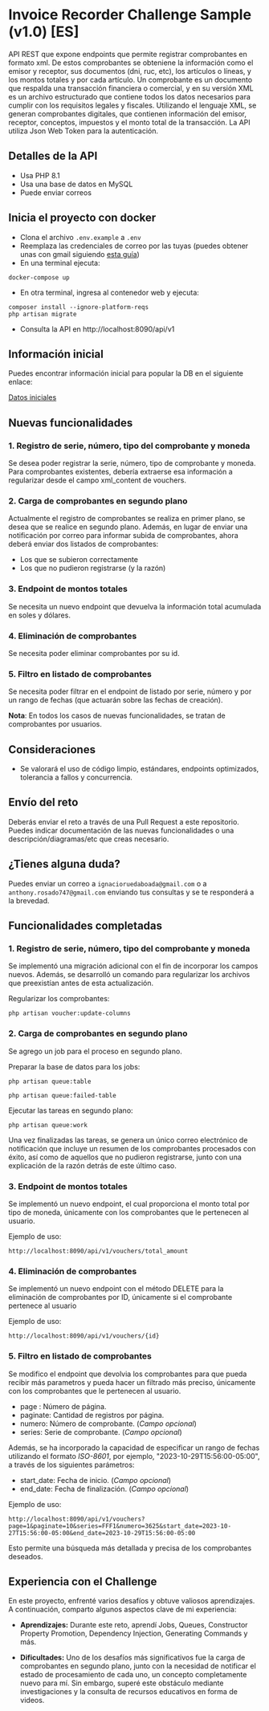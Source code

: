 # Invoice Recorder Challenge Sample (v1.0) [ES]

API REST que expone endpoints que permite registrar comprobantes en formato xml.
De estos comprobantes se obteniene la información como el emisor y receptor, sus documentos (dni, ruc, etc), los artículos o líneas, y los montos totales y por cada artículo.
Un comprobante es un documento que respalda una transacción financiera o comercial, y en su versión XML es un archivo estructurado que contiene todos los datos necesarios para cumplir con los requisitos legales y fiscales.
Utilizando el lenguaje XML, se generan comprobantes digitales, que contienen información del emisor, receptor, conceptos, impuestos y el monto total de la transacción.
La API utiliza Json Web Token para la autenticación.

## Detalles de la API

-   Usa PHP 8.1
-   Usa una base de datos en MySQL
-   Puede enviar correos

## Inicia el proyecto con docker

-   Clona el archivo `.env.example` a `.env`
-   Reemplaza las credenciales de correo por las tuyas (puedes obtener unas con gmail siguiendo [esta guía](https://programacionymas.com/blog/como-enviar-mails-correos-desde-laravel#:~:text=Para%20dar%20la%20orden%20a,su%20orden%20ha%20sido%20enviada.))
-   En una terminal ejecuta:

```
docker-compose up
```

-   En otra terminal, ingresa al contenedor web y ejecuta:

```
composer install --ignore-platform-reqs
php artisan migrate
```

-   Consulta la API en http://localhost:8090/api/v1

## Información inicial

Puedes encontrar información inicial para popular la DB en el siguiente enlace:

[Datos iniciales](https://drive.google.com/drive/folders/103WGuWMLSkuHCD9142ubzyXPbJn77ZVO?usp=sharing)

## Nuevas funcionalidades

### 1. Registro de serie, número, tipo del comprobante y moneda

Se desea poder registrar la serie, número, tipo de comprobante y moneda. Para comprobantes existentes, debería extraerse esa información a regularizar desde el campo xml_content de vouchers.

### 2. Carga de comprobantes en segundo plano

Actualmente el registro de comprobantes se realiza en primer plano, se desea que se realice en segundo plano.
Además, en lugar de enviar una notificación por correo para informar subida de comprobantes, ahora deberá enviar dos listados de comprobantes:

-   Los que se subieron correctamente
-   Los que no pudieron registrarse (y la razón)

### 3. Endpoint de montos totales

Se necesita un nuevo endpoint que devuelva la información total acumulada en soles y dólares.

### 4. Eliminación de comprobantes

Se necesita poder eliminar comprobantes por su id.

### 5. Filtro en listado de comprobantes

Se necesita poder filtrar en el endpoint de listado por serie, número y por un rango de fechas (que actuarán sobre las fechas de creación).

**Nota**: En todos los casos de nuevas funcionalidades, se tratan de comprobantes por usuarios.

## Consideraciones

-   Se valorará el uso de código limpio, estándares, endpoints optimizados, tolerancia a fallos y concurrencia.

## Envío del reto

Deberás enviar el reto a través de una Pull Request a este repositorio. Puedes indicar documentación de las nuevas funcionalidades o una descripción/diagramas/etc que creas necesario.

## ¿Tienes alguna duda?

Puedes enviar un correo a `ignacioruedaboada@gmail.com` o a `anthony.rosado747@gmail.com` enviando tus consultas y se te responderá a la brevedad.


## Funcionalidades completadas

### 1. Registro de serie, número, tipo del comprobante y moneda

Se implementó una migración adicional con el fin de incorporar los campos nuevos. Además, se desarrolló un comando para regularizar los archivos que preexistían antes de esta actualización.

Regularizar los comprobantes:

```
php artisan voucher:update-columns
```

### 2. Carga de comprobantes en segundo plano

Se agrego un job para el proceso en segundo plano.

Preparar la base de datos para los jobs:

```
php artisan queue:table
```
```
php artisan queue:failed-table
```

Ejecutar las tareas en segundo plano:

```
php artisan queue:work
```

Una vez finalizadas las tareas, se genera un único correo electrónico de notificación que incluye un resumen de los comprobantes procesados con éxito, así como de aquellos que no pudieron registrarse, junto con una explicación de la razón detrás de este último caso.

### 3. Endpoint de montos totales

Se implementó un nuevo endpoint, el cual proporciona el monto total por tipo de moneda, únicamente con los comprobantes que le pertenecen al usuario.

Ejemplo de uso:

```
http://localhost:8090/api/v1/vouchers/total_amount
```

### 4. Eliminación de comprobantes

Se implementó un nuevo endpoint con el método DELETE para la eliminación de comprobantes por ID, únicamente si el comprobante pertenece al usuario

Ejemplo de uso:

```
http://localhost:8090/api/v1/vouchers/{id}
```

### 5. Filtro en listado de comprobantes

Se modifico el endpoint que devolvia los comprobantes para que pueda recibir más parametros y pueda hacer un filtrado más preciso, únicamente con los comprobantes que le pertenecen al usuario.

- page : Número de página.
- paginate: Cantidad de registros por página.
- numero: Número de comprobante. (_Campo opcional_)
- series: Serie de comprobante. (_Campo opcional_)

Además, se ha incorporado la capacidad de especificar un rango de fechas utilizando el formato _ISO-8601_, por ejemplo, "2023-10-29T15:56:00-05:00", a través de los siguientes parámetros:

- start_date: Fecha de inicio. (_Campo opcional_)
- end_date: Fecha de finalización. (_Campo opcional_)

Ejemplo de uso:

```
http://localhost:8090/api/v1/vouchers?page=1&paginate=10&series=FFF1&numero=3625&start_date=2023-10-27T15:56:00-05:00&end_date=2023-10-29T15:56:00-05:00
```

Esto permite una búsqueda más detallada y precisa de los comprobantes deseados.


## Experiencia con el Challenge

En este proyecto, enfrenté varios desafíos y obtuve valiosos aprendizajes. A continuación, comparto algunos aspectos clave de mi experiencia:

- **Aprendizajes:** Durante este reto, aprendí Jobs, Queues, Constructor Property Promotion, Dependency Injection, Generating Commands y más.

- **Dificultades:** Uno de los desafíos más significativos fue la carga de comprobantes en segundo plano, junto con la necesidad de notificar el estado de procesamiento de cada uno, un concepto completamente nuevo para mí. Sin embargo, superé este obstáculo mediante investigaciones y la consulta de recursos educativos en forma de videos.




